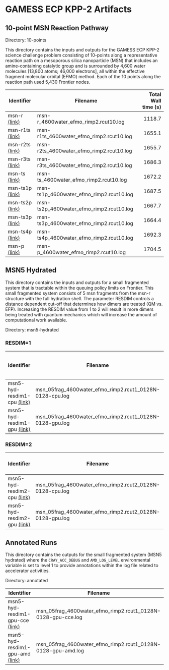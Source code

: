 # GAMESS ECP KPP-2 Artifacts

## 10-point MSN Reaction Pathway

Directory: 10-points

This directory contains the inputs and outputs for the GAMESS ECP KPP-2 science challenge problem consisting of 10-points along a representative reaction path on a mesoporous silica nanoparticle (MSN) that includes an amine-containing catalytic group and is surrounded by 4,600 water molecules [13,800 atoms; 46,000 electrons], all within the effective fragment molecular orbital (EFMO) method. Each of the 10 points along the reaction path used 5,430 Frontier nodes.

| Identifier | Filename                                    | Total Wall time (s) |
|------------|---------------------------------------------|-------:|
| msn-r    [(link)](https://raw.githubusercontent.com/gms-bbg/ecp-kpp2/main/10-points/msn-r_4600water_efmo_rimp2.rcut10.log) | msn-r\_4600water\_efmo\_rimp2.rcut10.log    | 1118.7 |
| msn-r1ts [(link)](https://raw.githubusercontent.com/gms-bbg/ecp-kpp2/main/10-points/msn-r_4600water_efmo_rimp2.rcut10.log) | msn-r1ts\_4600water\_efmo\_rimp2.rcut10.log | 1655.1 |
| msn-r2ts [(link)](https://raw.githubusercontent.com/gms-bbg/ecp-kpp2/main/10-points/msn-r_4600water_efmo_rimp2.rcut10.log) | msn-r2ts\_4600water\_efmo\_rimp2.rcut10.log | 1655.7 |
| msn-r3ts [(link)](https://raw.githubusercontent.com/gms-bbg/ecp-kpp2/main/10-points/msn-r_4600water_efmo_rimp2.rcut10.log) | msn-r3ts\_4600water\_efmo\_rimp2.rcut10.log | 1686.3 |
| msn-ts   [(link)](https://raw.githubusercontent.com/gms-bbg/ecp-kpp2/main/10-points/msn-r_4600water_efmo_rimp2.rcut10.log) | msn-ts\_4600water\_efmo\_rimp2.rcut10.log   | 1672.2 |
| msn-ts1p [(link)](https://raw.githubusercontent.com/gms-bbg/ecp-kpp2/main/10-points/msn-r_4600water_efmo_rimp2.rcut10.log) | msn-ts1p\_4600water\_efmo\_rimp2.rcut10.log | 1687.5 |
| msn-ts2p [(link)](https://raw.githubusercontent.com/gms-bbg/ecp-kpp2/main/10-points/msn-r_4600water_efmo_rimp2.rcut10.log) | msn-ts2p\_4600water\_efmo\_rimp2.rcut10.log | 1667.7 |
| msn-ts3p [(link)](https://raw.githubusercontent.com/gms-bbg/ecp-kpp2/main/10-points/msn-r_4600water_efmo_rimp2.rcut10.log) | msn-ts3p\_4600water\_efmo\_rimp2.rcut10.log | 1664.4 |
| msn-ts4p [(link)](https://raw.githubusercontent.com/gms-bbg/ecp-kpp2/main/10-points/msn-r_4600water_efmo_rimp2.rcut10.log) | msn-ts4p\_4600water\_efmo\_rimp2.rcut10.log | 1692.3 |
| msn-p    [(link)](https://raw.githubusercontent.com/gms-bbg/ecp-kpp2/main/10-points/msn-r_4600water_efmo_rimp2.rcut10.log) | msn-p\_4600water\_efmo\_rimp2.rcut10.log    | 1704.5 |
## MSN5 Hydrated

This directory contains the inputs and outputs for a small fragmented system that is tractable within the queuing policy limits on Frontier. This small fragmented system consists of 5 msn fragments from the msn-r structure with the full hydration shell. The parameter RESDIM controls a distance dependent cut-off that determines how dimers are treated (QM vs. EFP). Increasing the RESDIM value from 1 to 2 will result in more dimers being treated with quantum mechanics which will increase the amount of computational work available.

Directory: msn5-hydrated

### RESDIM=1

| Identifier | Filename                                    | Total Wall time (s) | Speed-up (x) |
|------------|---------------------------------------------|-------------------:|:------------:|
| msn5-hyd-resdim1-cpu [(link)](https://raw.githubusercontent.com/gms-bbg/ecp-kpp2/main/msn5-hydrated/msn_05frag_4600water_efmo_rimp2.rcut1_0128N-0128-cpu.log) | msn\_05frag\_4600water\_efmo\_rimp2.rcut1_0128N-0128-cpu.log | 8002.7 |     |
| msn5-hyd-resdim1-gpu [(link)](https://raw.githubusercontent.com/gms-bbg/ecp-kpp2/main/msn5-hydrated/msn_05frag_4600water_efmo_rimp2.rcut1_0128N-0128-gpu.log) | msn\_05frag\_4600water\_efmo\_rimp2.rcut1_0128N-0128-gpu.log | 1760.7 | 4.6 |

### RESDIM=2

| Identifier | Filename                                    | Total Wall time (s) | Speed-up (x) |
|------------|---------------------------------------------|-------------------:|:------------:|
| msn5-hyd-resdim2-cpu [(link)](https://raw.githubusercontent.com/gms-bbg/ecp-kpp2/main/msn5-hydrated/msn_05frag_4600water_efmo_rimp2.rcut2_0128N-0128-cpu.log) | msn\_05frag\_4600water\_efmo\_rimp2.rcut2\_0128N-0128-cpu.log | 10442.7 |     |
| msn5-hyd-resdim2-gpu [(link)](https://raw.githubusercontent.com/gms-bbg/ecp-kpp2/main/msn5-hydrated/msn_05frag_4600water_efmo_rimp2.rcut2_0128N-0128-gpu.log) | msn\_05frag\_4600water\_efmo\_rimp2.rcut2\_0128N-0128-gpu.log |  2132.6 | 4.9 |

## Annotated Runs

This directory contains the outputs for the small fragmented system (MSN5 hydrated) where the `CRAY_ACC_DEBUG` and `AMD_LOG_LEVEL` environmental variable is set to level 1 to provide annotations within the log file related to accelerator activities.

Directory: annotated

| Identifier | Filename                                    |
|------------|---------------------------------------------|
| msn5-hyd-resdim1-gpu-cce [(link)]() | msn\_05frag\_4600water\_efmo\_rimp2.rcut1_0128N-0128-gpu-cce.log |
| msn5-hyd-resdim1-gpu-amd [(link)]() | msn\_05frag\_4600water\_efmo\_rimp2.rcut1_0128N-0128-gpu-amd.log |

